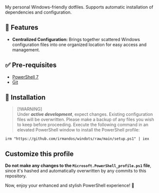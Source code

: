 My personal Windows-friendly dotfiles. Supports automatic installation of dependencies and configuration.

## 🎉 Features
- **Centralized Configuration:** Brings together scattered Windows configuration files into one organized location for easy access and management.

## ✅ Pre-requisites
- [PowerShell 7](https://learn.microsoft.com/en-us/powershell/scripting/install/installing-powershell-on-windows?view=powershell-7.3#install-powershell-using-winget-recommended)
- [Git](https://winget.run/pkg/Git/Git)

## 🚀 Installation
> [!WARNING]\
> Under _**active development**_, expect changes. Existing configuration files will be overwritten. Please make a backup of any files you wish to keep before proceeding.
Execute the following command in an elevated PowerShell window to install the PowerShell profile:

```
irm "https://github.com/irmandos/windots/raw/main/setup.ps1" | iex
```

## Customize this profile
**Do not make any changes to the `Microsoft.PowerShell_profile.ps1` file**, since it's hashed and automatically overwritten by any commits to this repository.

Now, enjoy your enhanced and stylish PowerShell experience! 🚀